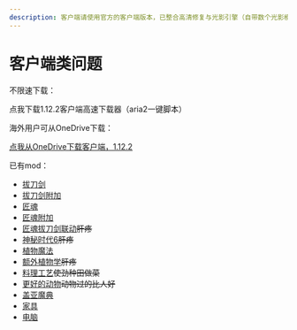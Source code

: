 ```yaml
---
description: 客户端请使用官方的客户端版本，已整合高清修复与光影引擎（自带数个光影模型）、动态环绕mod、物品管理JEI、小地图
---
```


# 客户端类问题

不限速下载：

点我下载1.12.2客户端高速下载器（aria2一键脚本）

海外用户可从OneDrive下载：

[点我从OneDrive下载客户端，1.12.2](https://1drv.ms/u/s!Asz6jM0Kmex1pdlFlG0QiFkYh5XhbA)

已有mod：

* [拔刀剑](http://www.mcbbs.net/thread-726664-1-1.html)
* [拔刀剑附加](http://www.mcbbs.net/thread-710736-1-1.html)
* [匠魂](http://www.mcbbs.net/thread-661201-1-1.html)
* [匠魂附加](http://www.mcbbs.net/thread-731337-1-18.html)
* [匠魂拔刀剑联动](http://www.mcbbs.net/thread-846907-1-1.html)~~肝疼~~
* [神秘时代6](http://www.mcbbs.net/thread-776706-1-1.html)~~肝疼~~
* [植物魔法](http://www.mcbbs.net/thread-722470-1-1.html)
* [额外植物学](http://www.mcbbs.net/thread-596279-1-1.html)~~肝疼~~
* [料理工艺](http://www.mcbbs.net/thread-821999-1-1.html)~~使劲种田做菜~~
* [更好的动物](http://www.mcbbs.net/thread-817915-1-9.html)~~动物过的比人好~~
* [盖亚魔典](http://www.mcbbs.net/thread-679274-1-1.html)
* [家具](http://www.mcbbs.net/thread-321693-1-1.html)
* [电脑](http://computercraft.info/wiki/)

